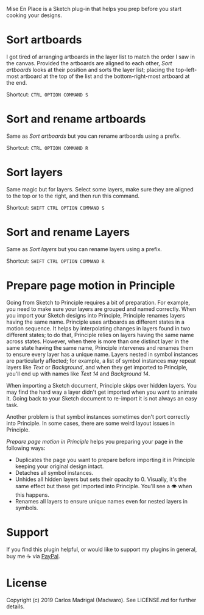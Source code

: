 Mise En Place is a Sketch plug-in that helps you prep before you start cooking
your designs.

# Sort artboards

I got tired of arranging artboards in the layer list to match the order I saw in
the canvas. Provided the artboards are aligned to each other, *Sort artboards*
looks at their position and sorts the layer list; placing the top-left-most
artboard at the top of the list and the bottom-right-most artboard at the end.

Shortcut: `CTRL OPTION COMMAND S`

# Sort and rename artboards

Same as *Sort artboards* but you can rename artboards using a prefix.

Shortcut: `CTRL OPTION COMMAND R`

# Sort layers

Same magic but for layers. Select some layers, make sure they are aligned to the top
or to the right, and then run this command.

Shortcut: `SHIFT CTRL OPTION COMMAND S`

# Sort and rename Layers

Same as *Sort layers* but you can rename layers using a prefix.

Shortcut: `SHIFT CTRL OPTION COMMAND R`

# Prepare page motion in Principle

Going from Sketch to Principle requires a bit of preparation. For example, you
need to make sure your layers are grouped and named correctly. When you import
your Sketch designs into Principle, Principle renames layers having the same
name. Principle uses artboards as different states in a motion sequence. It
helps by interpolating changes in layers found in two different states; to do
that, Principle relies on layers having the same name across states. However,
when there is more than one distinct layer in the same state having the same
name, Principle intervenes and renames them to ensure every layer has a unique
name. Layers nested in symbol instances are particularly affected; for example,
a list of symbol instances may repeat layers like _Text_ or _Background_, and
when they get imported to Principle, you'll end up with names like _Text 14_ and
_Background 14_.

When importing a Sketch document, Principle skips over hidden layers. You may
find the hard way a layer didn't get imported when you want to animate it. Going
back to your Sketch document to re-import it is not always an easy task.

Another problem is that symbol instances sometimes don't port correctly into
Principle. In some cases, there are some weird layout issues in Principle.

*Prepare page motion in Principle* helps you preparing your page in the
following ways:

- Duplicates the page you want to prepare before importing it in Principle
  keeping your original design intact.
- Detaches all symbol instances.
- Unhides all hidden layers but sets their opacity to 0. Visually, it's the same
  effect but these get imported into Principle. You'll see a 👁  when this
  happens.
- Renames all layers to ensure unique names even for nested layers in symbols.

# Support

If you find this plugin helpful, or would like to support my plugins in general, buy me ☕️ via <a href="https://paypal.me/madwaro">PayPal</a>.

# License

Copyright (c) 2019 Carlos Madrigal (Madwaro). See LICENSE.md for further details.
